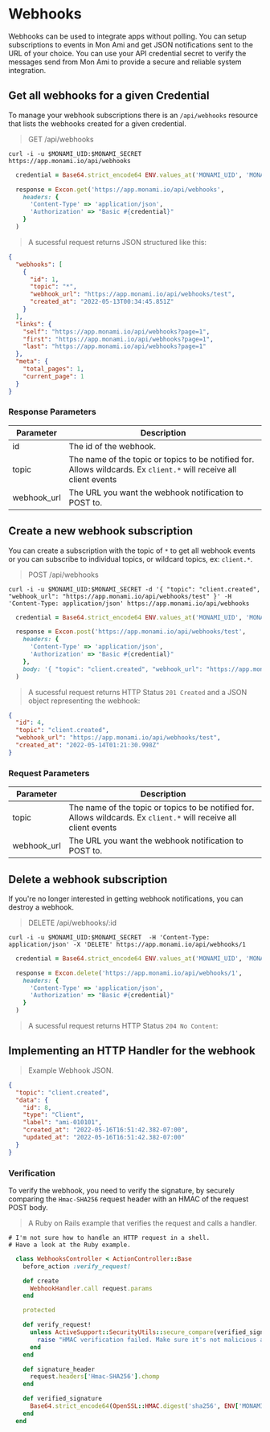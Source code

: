 # Webhooks

Webhooks can be used to integrate apps without polling. You can setup subscriptions to events in Mon Ami and get JSON
notifications sent to the URL of your choice. You can use your API credential secret to verify the messages send from Mon Ami to provide
a secure and reliable system integration.

## Get all webhooks for a given Credential

To manage your webhook subscriptions there is an `/api/webhooks` resource that lists the webhooks created for a given credential.

> GET /api/webhooks

```shell
curl -i -u $MONAMI_UID:$MONAMI_SECRET https://app.monami.io/api/webhooks
```

```ruby
  credential = Base64.strict_encode64 ENV.values_at('MONAMI_UID', 'MONAMI_SECRET').join(':')

  response = Excon.get('https://app.monami.io/api/webhooks',
    headers: {
      'Content-Type' => 'application/json',
      'Authorization' => "Basic #{credential}"
    }
  )
```

> A sucessful request returns JSON structured like this:

```json
{
  "webhooks": [
    {
      "id": 1,
      "topic": "*",
      "webhook_url": "https://app.monami.io/api/webhooks/test",
      "created_at": "2022-05-13T00:34:45.851Z"
    }
  ],
  "links": {
    "self": "https://app.monami.io/api/webhooks?page=1",
    "first": "https://app.monami.io/api/webhooks?page=1",
    "last": "https://app.monami.io/api/webhooks?page=1"
  },
  "meta": {
    "total_pages": 1,
    "current_page": 1
  }
}
```

### Response Parameters

| Parameter   | Description                                                                                                        |
| ----------- | ------------------------------------------------------------------------------------------------------------------ |
| id          | The id of the webhook.                                                                                             |
| topic       | The name of the topic or topics to be notified for. Allows wildcards. Ex `client.*` will receive all client events |
| webhook_url | The URL you want the webhook notification to POST to.                                                              |

## Create a new webhook subscription

You can create a subscription with the topic of `*` to get all webhook events or you can subscribe to individual topics,
or wildcard topics, ex: `client.*`.

> POST /api/webhooks

```shell
curl -i -u $MONAMI_UID:$MONAMI_SECRET -d '{ "topic": "client.created", "webhook_url": "https://app.monami.io/api/webhooks/test" }' -H 'Content-Type: application/json' https://app.monami.io/api/webhooks
```

```ruby
  credential = Base64.strict_encode64 ENV.values_at('MONAMI_UID', 'MONAMI_SECRET').join(':')

  response = Excon.post('https://app.monami.io/api/webhooks/test',
    headers: {
      'Content-Type' => 'application/json',
      'Authorization' => "Basic #{credential}"
    },
    body: '{ "topic": "client.created", "webhook_url": "https://app.monami.io/api/webhooks/test" }'
  )
```

> A sucessful request returns HTTP Status `201 Created` and a JSON object representing the webhook:

```json
{
  "id": 4,
  "topic": "client.created",
  "webhook_url": "https://app.monami.io/api/webhooks/test",
  "created_at": "2022-05-14T01:21:30.998Z"
}
```

### Request Parameters

| Parameter   | Description                                                                                                        |
| ----------- | ------------------------------------------------------------------------------------------------------------------ |
| topic       | The name of the topic or topics to be notified for. Allows wildcards. Ex `client.*` will receive all client events |
| webhook_url | The URL you want the webhook notification to POST to.                                                              |

## Delete a webhook subscription

If you're no longer interested in getting webhook notifications, you can destroy a webhook.

> DELETE /api/webhooks/:id

```shell
curl -i -u $MONAMI_UID:$MONAMI_SECRET  -H 'Content-Type: application/json' -X 'DELETE' https://app.monami.io/api/webhooks/1
```

```ruby
  credential = Base64.strict_encode64 ENV.values_at('MONAMI_UID', 'MONAMI_SECRET').join(':')

  response = Excon.delete('https://app.monami.io/api/webhooks/1',
    headers: {
      'Content-Type' => 'application/json',
      'Authorization' => "Basic #{credential}"
    }
  )
```

> A sucessful request returns HTTP Status `204 No Content`:

## Implementing an HTTP Handler for the webhook

> Example Webhook JSON.

```json
{
  "topic": "client.created",
  "data": {
    "id": 8,
    "type": "Client",
    "label": "ami-010101",
    "created_at": "2022-05-16T16:51:42.382-07:00",
    "updated_at": "2022-05-16T16:51:42.382-07:00"
  }
}
```

### Verification

To verify the webhook, you need to verify the signature, by securely comparing the `Hmac-SHA256` request header with an HMAC of the request POST body.

> A Ruby on Rails example that verifies the request and calls a handler.

```shell
# I'm not sure how to handle an HTTP request in a shell.
# Have a look at the Ruby example.
```

```ruby
  class WebhooksController < ActionController::Base
    before_action :verify_request!

    def create
      WebhookHandler.call request.params
    end

    protected

    def verify_request!
      unless ActiveSupport::SecurityUtils::secure_compare(verified_signature, signature_header)
        raise "HMAC verification failed. Make sure it's not malicious and check hmac config."
      end
    end

    def signature_header
      request.headers['Hmac-SHA256'].chomp
    end

    def verified_signature
      Base64.strict_encode64(OpenSSL::HMAC.digest('sha256', ENV['MONAMI_SECRET'], request.raw_post)).chomp
    end
  end
```

